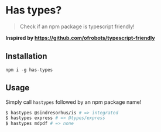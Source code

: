 # Has types?

> Check if an npm package is typescript friendly!

**Inspired by https://github.com/ofrobots/typescript-friendly**

## Installation

```
npm i -g has-types
```

## Usage

Simply call `hastypes` followed by an npm package name!

```sh
$ hastypes @sindresorhus/is # => integrated
$ hastypes express # => @types/express
$ hastypes mdpdf # => none
```
